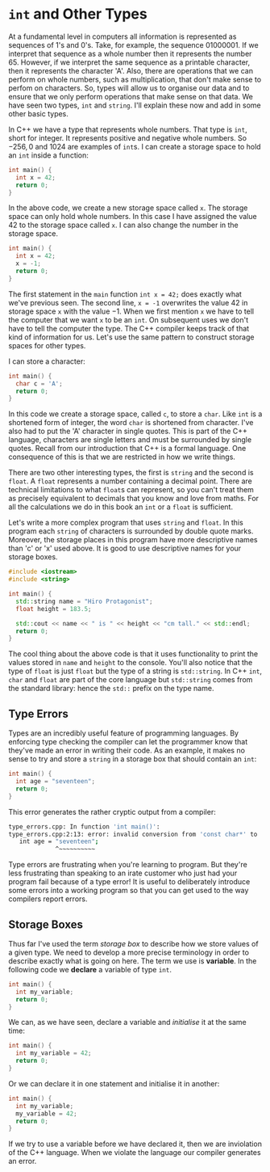 
# `int` and Other Types

At a fundamental level in computers all information is represented as sequences of 1's and 0's.  Take, for example, the sequence $0100 0001$.  If we interpret that sequence as a whole number then it represents the number $65$.  However, if we interpret the same sequence as a printable character, then it represents the character 'A'.  Also, there are operations that we can perform on whole numbers, such as multiplication, that don't make sense to perfom on characters.  So, types will allow us to organise our data and to ensure that we only perform operations that make sense on that data.  We have seen two types, `int` and `string`.  I'll explain these now and add in some other basic types.

In C++ we have a type that represents whole numbers.  That type is `int`, short for integer.  It represents positive and negative whole numbers.  So $-256, 0$ and $1024$ are examples of `int`s.  I can create a storage space to hold an `int` inside a function:

```c++
int main() {
  int x = 42;
  return 0;
}
```

In the above code, we create a new storage space called `x`.  The storage space can only hold whole numbers.  In this case I have assigned the value $42$ to the storage space called `x`.  I can also change the number in the storage space.

```c++
int main() {
  int x = 42;
  x = -1;
  return 0;
}
```

The first statement in the `main` function `int x = 42;` does exactly what we've previous seen.  The second line, `x = -1` overwrites the value $42$ in storage space `x` with the value $-1$.  When we first mention `x` we have to tell the computer that we want `x` to be an `int`.  On subsequent uses we don't have to tell the computer the type.  The C++ compiler keeps track of that kind of information for us.  Let's use the same pattern to construct storage spaces for other types.

I can store a character:

```c++
int main() {
  char c = 'A';
  return 0;
}
```

In this code we create a storage space, called `c`, to store a `char`.  Like `int` is a shortened form of integer, the word `char` is shortened from character.  I've also had to put the 'A' character in single quotes.  This is part of the C++ language, characters are single letters and must be surrounded by single quotes.  Recall from our introduction that C++ is a formal language.  One consequence of this is that we are restricted in how we write things.

There are two other interesting types, the first is `string` and the second is `float`.  A `float` represents a number containing a decimal point.  There are technical limitations to what `float`s can represent, so you can't treat them as precisely equivalent to decimals that you know and love from maths.  For all the calculations we do in this book an `int` or a `float` is sufficient.

Let's write a more complex program that uses `string` and `float`.  In this program each `string` of characters is surrounded by double quote marks.  Moreover, the storage places in this program have more descriptive names than 'c' or 'x' used above.  It is good to use descriptive names for your storage boxes.

```c++
#include <iostream>
#include <string>

int main() {
  std::string name = "Hiro Protagonist";
  float height = 183.5;

  std::cout << name << " is " << height << "cm tall." << std::endl;
  return 0;
}
```
The cool thing about the above code is that it uses functionality to print the values stored in `name` and `height` to the console.  You'll also notice that the type of `float` is just `float` but the type of a string is `std::string`.  In C++ `int`, `char` and `float` are part of the core language but `std::string` comes from the standard library: hence the `std::` prefix on the type name.

## Type Errors

Types are an incredibly useful feature of programming languages.  By enforcing type checking the compiler can let the programmer know that they've made an error in writing their code.  As an example, it makes no sense to try and store a `string` in a storage box that should contain an `int`:

```c++
int main() {
  int age = "seventeen";
  return 0;
}
```

This error generates the rather cryptic output from a compiler:

```bash
type_errors.cpp: In function 'int main()':
type_errors.cpp:2:13: error: invalid conversion from 'const char*' to 'int' [-fpermissive]
   int age = "seventeen";
             ^~~~~~~~~~~
```

Type errors are frustrating when you're learning to program.  But they're less frustrating than speaking to an irate customer who just had your program fail because of a type error!  It is useful to deliberately introduce some errors into a working program so that you can get used to the way compilers report errors.

## Storage Boxes

Thus far I've used the term _storage box_ to describe how we store values of a given type.  We need to develop a more precise terminology in order to describe exactly what is going on here.  The term we use is **variable**.  In the following code we **declare** a variable of type `int`.

```c++
int main() {
  int my_variable;
  return 0;
}
```

We can, as we have seen, declare a variable and *initialise* it at the same time:

```c++
int main() {
  int my_variable = 42;
  return 0;
}
```

Or we can declare it in one statement and initialise it in another:

```c++
int main() {
  int my_variable;
  my_variable = 42;
  return 0;
}
```

If we try to use a variable before we have declared it, then we are inviolation of the C++ language.  When we violate the language our compiler generates an error.
